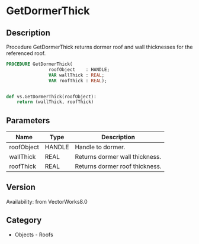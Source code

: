 # GetDormerThick

## Description
Procedure GetDormerThick returns dormer roof and wall thicknesses for the referenced roof. 

```pascal
PROCEDURE GetDormerThick(
				roofObject    : HANDLE;
				VAR wallThick : REAL;
				VAR roofThick : REAL);
```

```python

def vs.GetDormerThick(roofObject):
    return (wallThick, roofThick)
```

## Parameters
|Name|Type|Description|
|---|---|---|
|roofObject|HANDLE|Handle to dormer.|
|wallThick|REAL|Returns dormer wall thickness.|
|roofThick|REAL|Returns dormer roof thickness.|

## Version
Availability: from VectorWorks8.0
## Category
* Objects - Roofs


